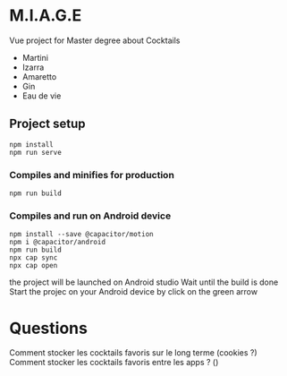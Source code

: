 # M.I.A.G.E

Vue project for Master degree about Cocktails

* Martini
* Izarra
* Amaretto
* Gin
* Eau de vie

## Project setup
```
npm install
npm run serve
```

### Compiles and minifies for production
```
npm run build
```

### Compiles and run on Android device
```
npm install --save @capacitor/motion
npm i @capacitor/android
npm run build
npx cap sync 
npx cap open 
```
the project will be launched on Android studio
Wait until the build is done
Start the projec on your Android device by click on the green arrow
# Questions

Comment stocker les cocktails favoris sur le long terme (cookies ?)
Comment stocker les cocktails favoris entre les apps ? ()
